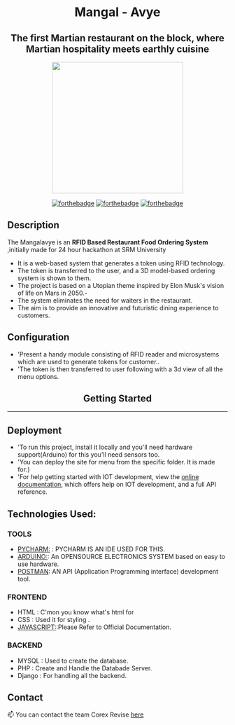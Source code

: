 
<div align="center">
   
<h1 align="center" > Mangal - Avye </h1> 

<h2 align="center"> The first Martian restaurant on the block, where Martian hospitality meets earthly cuisine  </h2> 
 
<p align="center">
<img  width="300" height="300" src="https://user-images.githubusercontent.com/110530263/222930929-7d6a7fe7-af99-41f0-be95-42045e2c9d8f.png">
</p>

   
[![forthebadge](https://forthebadge.com/images/badges/built-by-developers.svg)](https://github.com/yash240408/HackHound) 
[![forthebadge](https://forthebadge.com/images/badges/made-with-python.svg)](https://www.python.org/) 
[![forthebadge](https://forthebadge.com/images/badges/powered-by-coffee.svg)](https://github.com/yash240408/HackHound)
  
</div>

<h2 align="left" > Description</h2>

The Mangalavye is an **RFID Based Restaurant Food Ordering System** ,initially made for 24 hour hackathon at  SRM University 
- It is a web-based system that generates a token using RFID technology.
- The token is transferred to the user, and a 3D model-based ordering system is shown to them.
- The project is based on a Utopian theme inspired by Elon Musk's vision of life on Mars in 2050.- 
- The system eliminates the need for waiters in the restaurant.
- The aim is to provide an innovative and futuristic dining experience to customers.

<h2 align="left" > Configuration</h2>

- 'Present a handy module consisting of RFID reader and microsystems which are used to generate tokens for customer..
- 'The token is then transferred to user following with a 3d view of all the menu options.

<h2 align="center" >Getting Started</h2>
<hr>
 <h2 align="left" > Deployment</h2>
 
 - 'To run this project, install it locally and you'll need hardware support(Arduino) for this you'll need sensors too.<br>
- 'You can deploy the site for menu from the specific folder. It is made for:)<br>
- 'For help getting started with IOT development, view the [online documentation](https://www.internetsociety.org/iot/), which offers help on IOT development, and a full API reference.

<h2 align="left" >  Technologies Used:</h2>

<h3 align="left" > TOOLS</h3>

- [PYCHARM:](https://www.jetbrains.com/pycharm/) : PYCHARM IS AN IDE USED FOR THIS.<br>
- [ARDUINO:](https://dart.dev/): An OPENSOURCE ELECTRONICS SYSTEM based on easy to use hardware.<br>
- [POSTMAN](https://docs.swift.org/swift-book/): AN API (Application Programming interface) development tool.

<h3 align="left" > FRONTEND</h3>

- HTML : C'mon you know what's html for <br>
- CSS  :  Used it for styling .<br>
- [JAVASCRIPT:](https://developer.mozilla.org/en-US/docs/Web/JavaScript):Please Refer to Official Documentation.

<h3 align="left" > BACKEND</h3>

- MYSQL  : Used to create the database.
- PHP    : Create and Handle the Databade Server.
- Django : For handling all the backend.

<!-- CONTACT -->
<h2 align="left" > Contact</h2>
<p>
   
📫 You can contact the team Corex Revise [here](https://linktr.ee/corex_revise)  
   
</a> 

</p>

